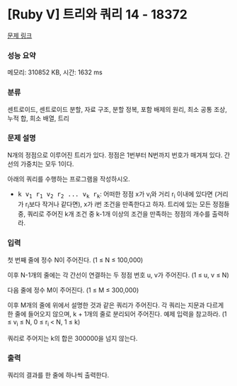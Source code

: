 # [Ruby V] 트리와 쿼리 14 - 18372 

[문제 링크](https://www.acmicpc.net/problem/18372) 

### 성능 요약

메모리: 310852 KB, 시간: 1632 ms

### 분류

센트로이드, 센트로이드 분할, 자료 구조, 분할 정복, 포함 배제의 원리, 최소 공통 조상, 누적 합, 희소 배열, 트리

### 문제 설명

<p>N개의 정점으로 이루어진 트리가 있다. 정점은 1번부터 N번까지 번호가 매겨져 있다. 간선의 가중치는 모두 1이다.</p>

<p>아래의 쿼리를 수행하는 프로그램을 작성하시오.</p>

<ul>
	<li><font face="monospace">k v<sub>1</sub> r<sub>1</sub> v<sub>2</sub> r<sub>2</sub> ... v<sub>k</sub> r<sub>k</sub></font>: 어떠한 정점 x가 v<sub>i</sub>와 거리 r<sub>i</sub> 이내에 있다면 (거리가 r<sub>i</sub>보다 작거나 같다면), x가 i번 조건을 만족한다고 하자. 트리에 있는 모든 정점들 중, 쿼리로 주어진 k개 조건 중 k-1개 이상의 조건을 만족하는 정점의 개수를 출력하라.</li>
</ul>

### 입력 

 <p>첫 번째 줄에 정수 N이 주어진다. (1 ≤ N ≤ 100,000)</p>

<p>이후 N-1개의 줄에는 각 간선이 연결하는 두 정점 번호 u, v가 주어진다. (1 ≤ u, v ≤ N)</p>

<p>다음 줄에 정수 M이 주어진다. (1 ≤ M ≤ 300,000)</p>

<p>이후 M개의 줄에 위에서 설명한 것과 같은 쿼리가 주어진다. 각 쿼리는 지문과 다르게 한 줄에 들어오지 않으며, k + 1개의 줄로 분리되어 주어진다. 예제 입력을 참고하라. (1 ≤ v<sub>i</sub> ≤ N, 0 ≤ r<sub>i </sub>< N, 1 ≤ k)</p>

<p>쿼리로 주어지는 k의 합은 300000을 넘지 않는다.</p>

### 출력 

 <p>쿼리의 결과를 한 줄에 하나씩 출력한다.</p>

